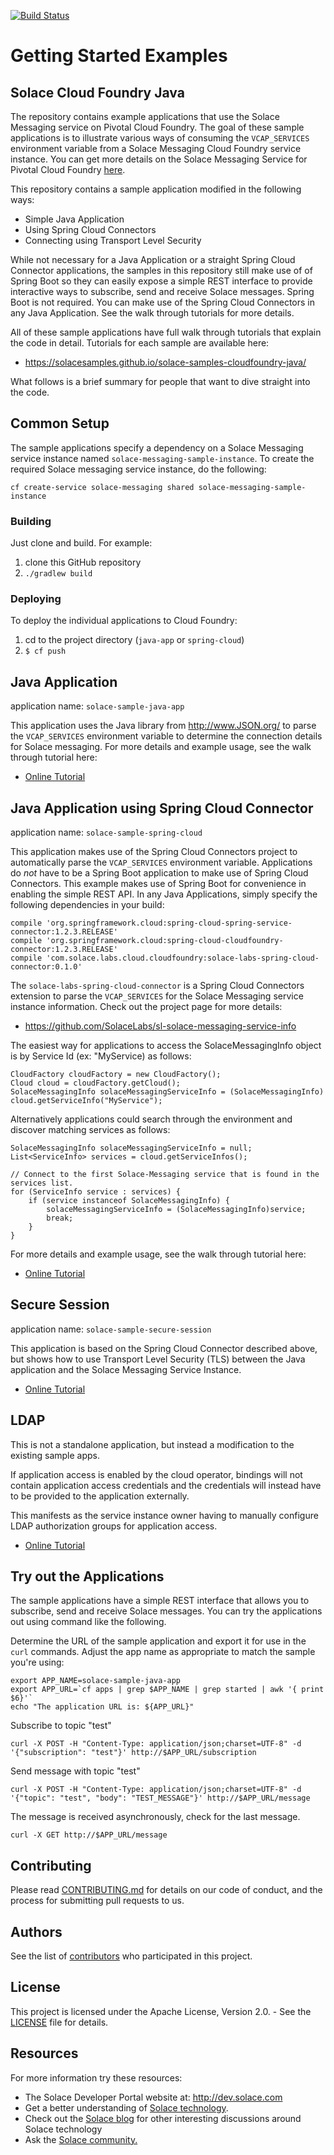 [![Build Status](https://travis-ci.org/SolaceSamples/solace-samples-cloudfoundry-java.svg?branch=master)](https://travis-ci.org/SolaceSamples/solace-samples-cloudfoundry-java)

# Getting Started Examples
## Solace Cloud Foundry Java

The repository contains example applications that use the Solace Messaging service on Pivotal Cloud Foundry. The goal of these sample applications is to illustrate various ways of consuming the `VCAP_SERVICES` environment variable from a Solace Messaging Cloud Foundry service instance. You can get more details on the Solace Messaging Service for Pivotal Cloud Foundry [here](http://docs.pivotal.io/solace-messaging/).

This repository contains a sample application modified in the following ways:

* Simple Java Application
* Using Spring Cloud Connectors
* Connecting using Transport Level Security

While not necessary for a Java Application or a straight Spring Cloud Connector applications, the samples in this repository still make use of of Spring Boot so they can easily expose a simple REST interface to provide interactive ways to subscribe, send and receive Solace messages. Spring Boot is not required. You can make use of the Spring Cloud Connectors in any Java Application. See the walk through tutorials for more details.

All of these sample applications have full walk through tutorials that explain the code in detail. Tutorials for each sample are available here:

* https://solacesamples.github.io/solace-samples-cloudfoundry-java/

What follows is a brief summary for people that want to dive straight into the code.

## Common Setup

The sample applications specify a dependency on a Solace Messaging service instance named `solace-messaging-sample-instance`. To create the required Solace messaging service instance, do the following:

	cf create-service solace-messaging shared solace-messaging-sample-instance

### Building

Just clone and build. For example: 

1. clone this GitHub repository
1. `./gradlew build`

### Deploying

To deploy the individual applications to Cloud Foundry:

1. cd to the project directory (`java-app` or `spring-cloud`)
1. `$ cf push`

## Java Application

application name: `solace-sample-java-app`

This application uses the Java library from http://www.JSON.org/ to parse the `VCAP_SERVICES` environment variable to determine the connection details for Solace messaging. For more details and example usage, see the walk through tutorial here:

* [Online Tutorial](https://solacesamples.github.io/solace-samples-cloudfoundry-java/java-app/)

## Java Application using Spring Cloud Connector

application name: `solace-sample-spring-cloud`

This application makes use of the Spring Cloud Connectors project to automatically parse the `VCAP_SERVICES` environment variable. Applications do *not* have to be a Spring Boot application to make use of Spring Cloud Connectors. This example makes use of Spring Boot for convenience in enabling the simple REST API. In any Java Applications, simply specify the following dependencies in your build:

	compile 'org.springframework.cloud:spring-cloud-spring-service-connector:1.2.3.RELEASE'
	compile 'org.springframework.cloud:spring-cloud-cloudfoundry-connector:1.2.3.RELEASE'
	compile 'com.solace.labs.cloud.cloudfoundry:solace-labs-spring-cloud-connector:0.1.0'

The `solace-labs-spring-cloud-connector` is a Spring Cloud Connectors extension to parse the `VCAP_SERVICES` for the Solace Messaging service instance information. Check out the project page for more details:

* https://github.com/SolaceLabs/sl-solace-messaging-service-info

The easiest way for applications to access the SolaceMessagingInfo object is by Service Id (ex: "MyService) as follows:

	CloudFactory cloudFactory = new CloudFactory();
	Cloud cloud = cloudFactory.getCloud();
	SolaceMessagingInfo solaceMessagingServiceInfo = (SolaceMessagingInfo) cloud.getServiceInfo("MyService");
	
Alternatively applications could search through the environment and discover matching services as follows:

	SolaceMessagingInfo solaceMessagingServiceInfo = null;
	List<ServiceInfo> services = cloud.getServiceInfos();
		
	// Connect to the first Solace-Messaging service that is found in the services list.
	for (ServiceInfo service : services) {
		if (service instanceof SolaceMessagingInfo) {
			solaceMessagingServiceInfo = (SolaceMessagingInfo)service;
			break;
		}
	}

For more details and example usage, see the walk through tutorial here:

* [Online Tutorial](https://solacesamples.github.io/solace-samples-cloudfoundry-java/spring-cloud/)


## Secure Session

application name: `solace-sample-secure-session`

This application is based on the Spring Cloud Connector described above, but shows how to use
Transport Level Security (TLS) between the Java application and the Solace Messaging Service Instance.

* [Online Tutorial](https://solacesamples.github.io/solace-samples-cloudfoundry-java/secure-session/)

## LDAP

This is not a standalone application, but instead a modification to the existing sample apps. 

If application access is enabled by the cloud operator, bindings will not contain application access credentials and the credentials will instead have to be provided to the application externally.

This manifests as the service instance owner having to manually configure LDAP authorization groups for application access.

* [Online Tutorial](https://solacesamples.github.io/solace-samples-cloudfoundry-java/ldap/)

## Try out the Applications

The sample applications have a simple REST interface that allows you to subscribe, send and receive Solace messages. You can try the applications out using command like the following.

Determine the URL of the sample application and export it for use in the `curl` commands. Adjust the app name as appropriate to match the sample you're using:

	export APP_NAME=solace-sample-java-app
	export APP_URL=`cf apps | grep $APP_NAME | grep started | awk '{ print $6}'`
	echo "The application URL is: ${APP_URL}"

Subscribe to topic "test"

	curl -X POST -H "Content-Type: application/json;charset=UTF-8" -d '{"subscription": "test"}' http://$APP_URL/subscription

Send message with topic "test"

	curl -X POST -H "Content-Type: application/json;charset=UTF-8" -d '{"topic": "test", "body": "TEST_MESSAGE"}' http://$APP_URL/message

The message is received asynchronously, check for the last message.

	curl -X GET http://$APP_URL/message

## Contributing

Please read [CONTRIBUTING.md](CONTRIBUTING.md) for details on our code of conduct, and the process for submitting pull requests to us.

## Authors

See the list of [contributors](https://github.com/SolaceSamples/solace-samples-cloudfoundry-java/contributors) who participated in this project.

## License

This project is licensed under the Apache License, Version 2.0. - See the [LICENSE](LICENSE) file for details.

## Resources

For more information try these resources:


- The Solace Developer Portal website at: http://dev.solace.com
- Get a better understanding of [Solace technology](http://dev.solace.com/tech/).
- Check out the [Solace blog](http://dev.solace.com/blog/) for other interesting discussions around Solace technology
- Ask the [Solace community.](http://dev.solace.com/community/)
